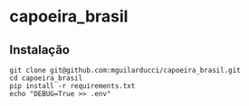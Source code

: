 # capoeira_brasil

Instalação
---

```
git clone git@github.com:mguilarducci/capoeira_brasil.git
cd capoeira_brasil
pip install -r requirements.txt
echo "DEBUG=True >> .env"
```
